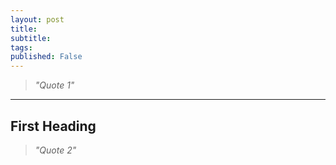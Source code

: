 ```yaml
---
layout: post
title:  
subtitle: 
tags: 
published: False
---
```


> *"Quote 1"*

---
## First Heading

> *"Quote 2"*